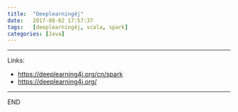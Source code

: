 ```yaml
---
title:  "Deeplearning4j"
date:   2017-08-02 17:57:37
tags:   [deeplearning4j, scala, spark]
categories: [Java]
---
```



---
Links:
- https://deeplearning4j.org/cn/spark
- https://deeplearning4j.org/

---
END
